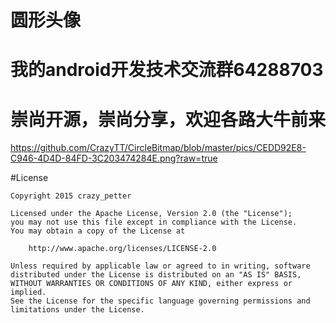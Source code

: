 # 圆形头像





# 我的android开发技术交流群64288703
# 崇尚开源，崇尚分享，欢迎各路大牛前来

https://github.com/CrazyTT/CircleBitmap/blob/master/pics/CEDD92E8-C946-4D4D-84FD-3C203474284E.png?raw=true




#License
```
Copyright 2015 crazy_petter

Licensed under the Apache License, Version 2.0 (the "License");
you may not use this file except in compliance with the License.
You may obtain a copy of the License at

    http://www.apache.org/licenses/LICENSE-2.0

Unless required by applicable law or agreed to in writing, software
distributed under the License is distributed on an "AS IS" BASIS,
WITHOUT WARRANTIES OR CONDITIONS OF ANY KIND, either express or implied.
See the License for the specific language governing permissions and
limitations under the License.
```
